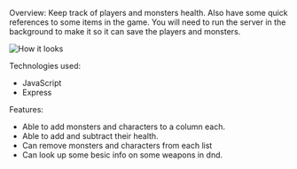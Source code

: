 Overview:
Keep track of players and monsters health.  Also have some quick references to some items in the game.  You will need to run the server in the
background to make it so it can save the players and monsters.

![How it looks](https://drive.google.com/file/d/1Um6gtwqGN2q2FA3afIN45DYwtWItdKtx/view?usp=sharing)

Technologies used:
- JavaScript
- Express

Features:
- Able to add monsters and characters to a column each.
- Able to add and subtract their health.
- Can remove monsters and characters from each list
- Can look up some besic info on some weapons in dnd.